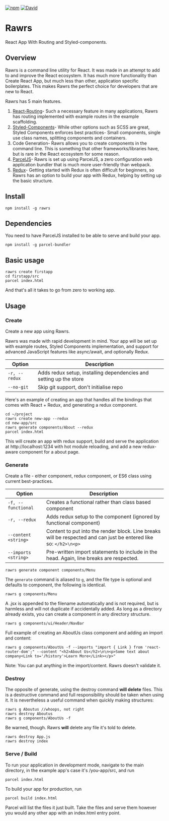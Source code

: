 [![npm](https://img.shields.io/npm/v/rawrs.svg)](https://www.npmjs.com/package/rawrs) [![David](https://img.shields.io/david/justinformentin/rawrs.svg)](https://david-dm.org/justinformentin/rawrs)


# Rawrs

React App With Routing and Styled-components.

## Overview

Rawrs is a command line utility for React. It was made in an attempt to add to and improve the React ecosystem. It has much more functionality than Create React App, but much less than other, application specific boilerplates. This makes Rawrs the perfect choice for developers that are new to React.

Rawrs has 5 main features.

1. [React-Routing](https://github.com/ReactTraining/react-router)- Such a necessary feature in many applications, Rawrs has routing implemented with example routes in the example scaffolding.
2. [Styled-Components](https://www.styled-components.com/docs)- While other options such as SCSS are great, Styled Components enforces best practices- Small components, single use class names, splitting components and containers.
3. Code Generation- Rawrs allows you to create components in the command line. This is something that other frameworks/libraries have, but is rare in the React ecosystem for some reason.
4. [ParcelJS](https://parceljs.org/)- Rawrs is set up using ParcelJS, a zero configuration web application bundler that is much more user-friendly than webpack.
5. [Redux](https://redux.js.org/)- Getting started with Redux is often difficult for beginners, so Rawrs has an option to build your app with Redux, helping by setting up the basic structure.

## Install
```
npm install -g rawrs
```

## Dependencies

You need to have ParcelJS installed to be able to serve and build your app.
```
npm install -g parcel-bundler
```

## Basic usage
```
rawrs create firstapp
cd firstapp/src
parcel index.html
```
And that's all it takes to go from zero to working app.

## Usage

### Create

Create a new app using Rawrs.

Rawrs was made with rapid development in mind. Your app will be set up with example routes, Styled Components implementation, and support for advanced JavaScript features like async/await, and optionally Redux.

| Option           | Description | 
| ---------------- |-------------| 
| `-r, --redux` | Adds redux setup, installing dependencies and setting up the store |
| `--no-git ` |  Skip git support, don't initialise repo |

Here's an example of creating an app that handles all the bindings that comes with React + Redux, and generating a redux component.

```
cd ~/project
rawrs create new-app --redux
cd new-app/src
rawrs generate components/About --redux
parcel index.html
```

This will create an app with redux support, build and serve the application at http://localhost:1234 with hot module reloading, and add a new redux-aware component for a about page.

### Generate

Create a file - either component, redux component, or ES6 class using current best-practices.

| Option           | Description | 
| ---------------- |-------------| 
| `-f, --functional` | Creates a functional rather than class based component |
| `-r, --redux` | Adds redux setup to the component (ignored by functional component) |
| `--content <string>` | Content to put into the render block. Line breaks will be respected and can just be entered like so: `</h2>\n<p>`|
| `--imports <string>` | Pre-written import statements to include in the head. Again, line breaks are respected. |

```
rawrs generate component components/Menu
```

The `generate` command is aliased to `g`, and the file type is optional and defaults to component, the following is identical.

```
rawrs g components/Menu
```

A .jsx is appended to the filename automatically and is not required, but is harmless and will not duplicate if accidentally added. As long as a directory already exists, you can create a component in any directory structure.

```
rawrs g components/ui/Header/NavBar
```

Full example of creating an AboutUs class component and adding an import and content:

```
rawrs g components/AboutUs -f --imports "import { Link } from 'react-router-dom';" --content "<h2>About Us</h2>\n\n<p>Some text about company<Link to='/history'>Learn More</Link></p>"
```

Note: You can put anything in the import/content. Rawrs doesn't validate it.


### Destroy

The opposite of generate, using the destroy command **will delete** files. This is a destructive command and full responsibility should be taken when using it. It is nevertheless a useful command when quickly making structures:

```
rawrs g Aboutus //whoops, not right
rawrs destroy Aboutus
rawrs g components/AboutUs -f
```

Be warned, though. Rawrs **will** delete any file it's told to delete.

```
rawrs destroy App.js
rawrs destroy index
```

### Serve / Build

To run your application in development mode, navigate to the main directory, in the example app's case it's /you-app/src, and run 
```
parcel index.html
```

To build your app for production, run
```
parcel build index.html
```

Parcel will list the files it just built. Take the files and serve them however you would any other app with an index.html entry point.


